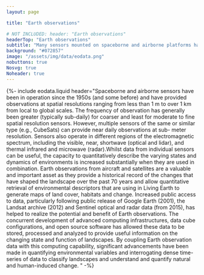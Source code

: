 ```yaml
---
layout: page

title: "Earth observations"

# NOT INCLUDED: header: "Earth observations"
headerTop: "Earth observations"
subtitle: "Many sensors mounted on spaceborne and airborne platforms have provided a unique historical record of how human activities and natural events or processes have affected our Planet." 
background: "#072857"
image: "/assets/img/data/eodata.png"
nobuttons: true
Nosvg: true
Noheader: true
---
```


{%-
include eodata.liquid
header="Spaceborne and airborne sensors have been in operation since the 1950s (and some before) and have provided observations at spatial resolutions ranging from less than 1 m to over 1 km from local to global scales. The frequency of observation has generally been greater (typically sub-daily) for coarser and least for moderate to fine spatial resolution sensors. However, multiple sensors of the same or similar type (e.g., CubeSats) can provide near daily observations at sub- meter resolution. Sensors also operate in different regions of the electromagnetic spectrum, including the visible, near, shortwave (optical and lidar), and thermal infrared and microwave (radar).Whilst data from individual sensors can be useful, the capacity to quantitatively describe the varying states and dynamics of environments is increased substantially when they are used in combination. Earth observations from aircraft and satellites are a valuable and important asset as they provide a historical record of the changes that have shaped the landscape over the past 70 years and allow quantitative retrieval of environmental descriptors that are using in Living Earth to generate maps of land cover, habitats and change. Increased public access to data, particularly following public release of Google Earth (2001), the Landsat archive (2012) and Sentinel optical and radar data (from 2015), has helped to realize the potential and benefit of Earth observations. The concurrent development of advanced computing infrastructures, data cube configurations, and open source software has allowed these data to be stored, processed and analyzed to provide useful information on the changing state and function of landscapes. By coupling Earth observation data with this computing capability, significant advancements have been made in quantifying environmental variables and interrogating dense time-series of data to classify landscapes and understand and quantify natural and human-induced change.
"
-%}
